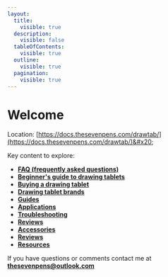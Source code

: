 ```yaml
---
layout:
  title:
    visible: true
  description:
    visible: false
  tableOfContents:
    visible: true
  outline:
    visible: true
  pagination:
    visible: true
---
```


# Welcome

Location: [https://docs.thesevenpens.com/drawtab/](https://docs.thesevenpens.com/drawtab/)&#x20;

Key content to explore:

* [**FAQ (frequently asked questions)**](https://docs.thesevenpens.com/drawtab/faq)&#x20;
* [**Beginner's guide to drawing tablets**](guides/beginners-guide.md)
* [**Buying a drawing tablet**](buying-a-drawing-tablet/)&#x20;
* [**Drawing tablet brands**](drawing-tablet-brands.md)    &#x20;
* [**Guides**](guides/)&#x20;
* [**Applications**](applications/) &#x20;
* [**Troubleshooting**](troubleshooting/)&#x20;
* [**Reviews**](https://docs.thesevenpens.com/drawtab/reviews) &#x20;
* [**Accessories**](accessories/)&#x20;
* [**Reviews**](product-info/)&#x20;
* [**Resources**](resources/)

If you have questions or comments contact me at [**thesevenpens@outlook.com**](https://twitter.com/TheSevenPens)  &#x20;

